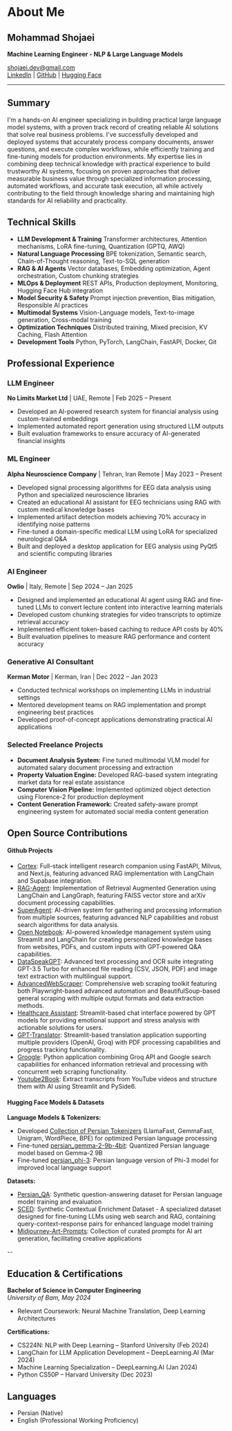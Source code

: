 # About Me
## Mohammad Shojaei
**Machine Learning Engineer - NLP & Large Language Models**

[shojaei.dev@gmail.com](mailto:shojaei.dev@gmail.com)  
[LinkedIn](https://www.linkedin.com/in/mshojaei77) | [GitHub](https://github.com/mshojaei77) | [Hugging Face](https://huggingface.co/mshojaei77)

---

## Summary

I'm a hands-on AI engineer specializing in building practical large language model systems, with a proven track record of creating reliable AI solutions that solve real business problems. I've successfully developed and deployed systems that accurately process company documents, answer questions, and execute complex workflows, while efficiently training and fine-tuning models for production environments. My expertise lies in combining deep technical knowledge with practical experience to build trustworthy AI systems, focusing on proven approaches that deliver measurable business value through specialized information processing, automated workflows, and accurate task execution, all while actively contributing to the field through knowledge sharing and maintaining high standards for AI reliability and practicality.

## Technical Skills

- **LLM Development & Training** Transformer architectures, Attention mechanisms, LoRA fine-tuning, Quantization (GPTQ, AWQ)
- **Natural Language Processing** BPE tokenization, Semantic search, Chain-of-Thought reasoning, Text-to-SQL generation 
- **RAG & AI Agents** Vector databases, Embedding optimization, Agent orchestration, Custom chunking strategies
- **MLOps & Deployment** REST APIs, Production deployment, Monitoring, Hugging Face Hub integration
- **Model Security & Safety** Prompt injection prevention, Bias mitigation, Responsible AI practices
- **Multimodal Systems** Vision-Language models, Text-to-image generation, Cross-modal training
- **Optimization Techniques** Distributed training, Mixed precision, KV Caching, Flash Attention
- **Development Tools** Python, PyTorch, LangChain, FastAPI, Docker, Git

## Professional Experience


### LLM Engineer
**No Limits Market Ltd** | UAE, Remote | Feb 2025 – Present
- Developed an AI-powered research system for financial analysis using custom-trained embeddings
- Implemented automated report generation using structured LLM outputs
- Built evaluation frameworks to ensure accuracy of AI-generated financial insights

### ML Engineer  
**Alpha Neuroscience Company** | Tehran, Iran Remote | May 2023 – Present  
- Developed signal processing algorithms for EEG data analysis using Python and specialized neuroscience libraries
- Created an educational AI assistant for EEG technicians using RAG with custom medical knowledge bases
- Implemented artifact detection models achieving 70% accuracy in identifying noise patterns
- Fine-tuned a domain-specific medical LLM using LoRA for specialized neurological Q&A
- Built and deployed a desktop application for EEG analysis using PyQt5 and scientific computing libraries

### AI Engineer  
**Owlio** | Italy, Remote | Sep 2024 – Jan 2025  
- Designed and implemented an educational AI agent using RAG and fine-tuned LLMs to convert lecture content into interactive learning materials
- Developed custom chunking strategies for video transcripts to optimize retrieval accuracy
- Implemented efficient token-based caching to reduce API costs by 40%
- Built evaluation pipelines to measure RAG performance and content accuracy

### Generative AI Consultant  
**Kerman Motor** | Kerman, Iran | Dec 2022 – Jan 2023  
- Conducted technical workshops on implementing LLMs in industrial settings
- Mentored development teams on RAG implementation and prompt engineering best practices
- Developed proof-of-concept applications demonstrating practical AI applications

### Selected Freelance Projects
- **Document Analysis System:** Fine tuned multimodal VLM model for automated salary document processing and extraction
- **Property Valuation Engine:** Developed RAG-based system integrating market data for real estate assistance
- **Computer Vision Pipeline:** Implemented optimized object detection using Florence-2 for production deployment
- **Content Generation Framework:** Created safety-aware prompt engineering system for automated social media content generation


## Open Source Contributions

#### Github Projects
- [Cortex](https://github.com/mshojaei77/Cortex): Full-stack intelligent research companion using FastAPI, Milvus, and Next.js, featuring advanced RAG implementation with LangChain and Supabase integration.
- [RAG-Agent](https://github.com/mshojaei77/RAG-Agent): Implementation of Retrieval Augmented Generation using LangChain and LangGraph, featuring FAISS vector store and arXiv document processing capabilities.
- [SuperAgent](https://github.com/mshojaei77/SuperAgent): AI-driven system for gathering and processing information from multiple sources, featuring advanced NLP capabilities and robust search algorithms for data analysis.
- [Open Notebook](https://github.com/mshojaei77/open-notebook): AI-powered knowledge management system using Streamlit and LangChain for creating personalized knowledge bases from websites, PDFs, and custom inputs with GPT-powered Q&A capabilities.
- [DataSpeakGPT](https://github.com/mshojaei77/DataSpeakGPT): Advanced text processing and OCR suite integrating GPT-3.5 Turbo for enhanced file reading (CSV, JSON, PDF) and image text extraction with multilingual support.
- [AdvancedWebScraper](https://github.com/mshojaei77/AdvancedWebScraper): Comprehensive web scraping toolkit featuring both Playwright-based advanced automation and BeautifulSoup-based general scraping with multiple output formats and data extraction methods.
- [Healthcare Assistant](https://github.com/mshojaei77/healthcare-assistant): Streamlit-based chat interface powered by GPT models for providing emotional support and stress analysis with actionable solutions for users.
- [GPT-Translator](https://github.com/mshojaei77/GPT-Translator): Streamlit-based translation application supporting multiple providers (OpenAI, Groq) with PDF processing capabilities and progress tracking functionality.
- [Groogle](https://github.com/mshojaei77/Groogle): Python application combining Groq API and Google search capabilities for enhanced information retrieval and processing with concurrent web scraping functionality.
- [Youtube2Book](https://github.com/mshojaei77/Youtube2Book): Extract transcripts from YouTube videos and structure them with AI using Streamlit and PySide6.

#### Hugging Face Models & Datasets

**Language Models & Tokenizers:**
- Developed [Collection of Persian Tokenizers](https://huggingface.co/mshojaei77/persian-tokenizers) (LlamaFast, GemmaFast, Unigram, WordPiece, BPE) for optimized Persian language processing
- Fine-tuned [persian_gemma-2-9b-4bit](https://huggingface.co/mshojaei77/persian-gemma-2-9b-4bit): Quantized Persian language model based on Gemma-2 9B 
- Fine-tuned [persian_phi-3](https://huggingface.co/mshojaei77/persian-phi-3): Persian language version of Phi-3 model for improved local language support

**Datasets:**
- [Persian_QA](https://huggingface.co/datasets/mshojaei77/Persian_QA): Synthetic question-answering dataset for Persian language model training and evaluation
- [SCED](https://huggingface.co/datasets/mshojaei77/SCED): Synthetic Contextual Enrichment Dataset - A specialized dataset designed for fine-tuning LLMs using web search and RAG, containing query-context-response pairs for enhanced language model training
- [Midjourney-Art-Prompts](https://huggingface.co/datasets/mshojaei77/Midjourney-Art-Prompts): Collection of curated prompts for AI art generation, facilitating creative applications

--
## Education & Certifications

**Bachelor of Science in Computer Engineering**  
*University of Bam, May 2024*  
- Relevant Coursework: Neural Machine Translation, Deep Learning Architectures

**Certifications:**  
- CS224N: NLP with Deep Learning – Stanford University (Feb 2024)  
- LangChain for LLM Application Development – DeepLearning.AI (Mar 2024)  
- Machine Learning Specialization – DeepLearning.AI (Jan 2024)  
- Python CS50P – Harvard University (Dec 2023)

## Languages
- Persian (Native)
- English (Professional Working Proficiency)


